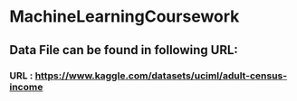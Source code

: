 # MachineLearningCoursework
## Data File can be found in following URL:
###  URL : https://www.kaggle.com/datasets/uciml/adult-census-income 
